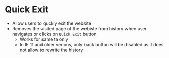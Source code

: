 # Quick Exit
* Allow users to quckly exit the website
* Removes the visited page of the webiste from history when user navigates or clicks on `Quick Exit` button
  * Works for same ta only
  * In IE 11 and older verions, only back button will be disabled as it does not allow to rewrite the history

